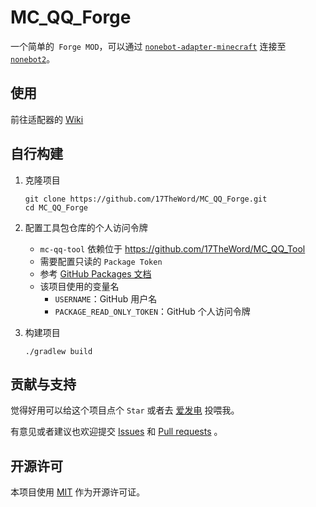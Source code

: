 # MC_QQ_Forge

一个简单的` Forge MOD`，可以通过 [`nonebot-adapter-minecraft`](https://github.com/17TheWord/nonebot-adapter-minecraft)
连接至 [`nonebot2`](https://github.com/nonebot/nonebot2)。

## 使用

前往适配器的 [Wiki](https://github.com/17TheWord/nonebot-adapter-minecraft/wiki)

## 自行构建

1. 克隆项目

    ```shell
    git clone https://github.com/17TheWord/MC_QQ_Forge.git
    cd MC_QQ_Forge
    ```

2. 配置工具包仓库的个人访问令牌
   - `mc-qq-tool` 依赖位于 https://github.com/17TheWord/MC_QQ_Tool
   - 需要配置只读的 `Package Token`
   - 参考 [GitHub Packages 文档](https://docs.github.com/zh/packages/working-with-a-github-packages-registry/working-with-the-gradle-registry#%E5%90%91-github-packages-%E9%AA%8C%E8%AF%81)
   - 该项目使用的变量名
      - `USERNAME`：GitHub 用户名
      - `PACKAGE_READ_ONLY_TOKEN`：GitHub 个人访问令牌

3. 构建项目

    ```shell
    ./gradlew build
    ```

## 贡献与支持

觉得好用可以给这个项目点个 `Star` 或者去 [爱发电](https://afdian.net/a/17TheWord) 投喂我。

有意见或者建议也欢迎提交 [Issues](https://github.com/17TheWord/MC_QQ_Forge/issues)
和 [Pull requests](https://github.com/17TheWord/MC_QQ_Forge/pulls) 。

## 开源许可

本项目使用 [MIT](./LICENSE) 作为开源许可证。

